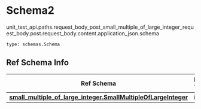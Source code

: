 # Schema2
unit_test_api.paths.request_body_post_small_multiple_of_large_integer_request_body.post.request_body.content.application_json.schema
```
type: schemas.Schema
```

## Ref Schema Info
Ref Schema | Input Type | Output Type
---------- | ---------- | -----------
[**small_multiple_of_large_integer.SmallMultipleOfLargeInteger**](../../../../../../components/schema/small_multiple_of_large_integer.md) | int | int
